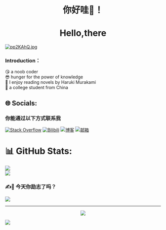 <h1 align="center">你好哇💫！</h1>
<h1 align="center">Hello,there</h1>
<a align="center" href="https://imgse.com/i/pp2KAhQ"><img src="https://s1.ax1x.com/2023/03/30/pp2KAhQ.jpg" alt="pp2KAhQ.jpg" border="0" /></a>
<br>

### Introduction：
😘 a noob coder<br>
😎 hunger for the power of knowledge<br>
📙 I enjoy reading novels by Haruki Murakami<br>
🥷 a college student from China


## 🌐 Socials:
### 你能通过以下方式联系我
[![Stack Overflow](https://img.shields.io/badge/-Stackoverflow-FE7A16?logo=stack-overflow&logoColor=white)](https://stackoverflow.com/users/nighterdream) [![Bilibili](https://img.shields.io/badge/BiliBili-blue.svg?logo=bilibili&logoColor=white)](https://space.bilibili.com/33934287?spm_id_from=333.1007.0.0) [![博客](https://img.shields.io/badge/我的博客-nighterdream.cn-40c5f1.svg)](http://nighterdream.cn) [![邮箱](https://img.shields.io/badge/邮箱-nighterdream123@gmail.com-b69118.svg)](mailto:nighterdream123@gmail.com)



# 📊 GitHub Stats:
![](https://github-readme-stats.vercel.app/api?username=martine-stdo&theme=city_light&hide_border=false&include_all_commits=true&count_private=true)<br/>
![](https://github-readme-stats.vercel.app/api/top-langs/?username=martine-stdo&theme=city_light&hide_border=false&include_all_commits=true&count_private=true&layout=compact)


### ✍️🤔 今天你励志了吗？
![](https://quotes-github-readme.vercel.app/api?type=horizontal&theme=light)

---


<div align="center">
    <img src="https://img1.doubanio.com/view/photo/l/public/p2176074878.webp">
</div>

[![](https://visitcount.itsvg.in/api?id=martine-stdo&icon=0&color=0)](https://visitcount.itsvg.in)

<!-- Proudly created with GPRM ( https://gprm.itsvg.in ) -->